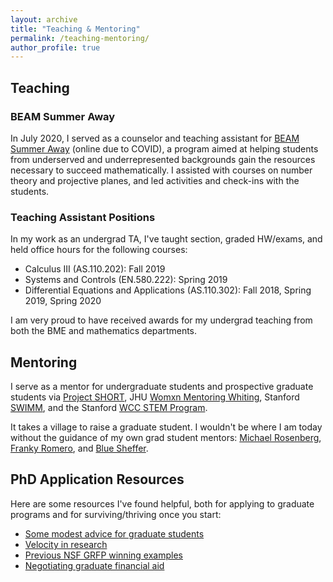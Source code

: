 ```yaml
---
layout: archive
title: "Teaching & Mentoring"
permalink: /teaching-mentoring/
author_profile: true
---
```


## Teaching
### BEAM Summer Away
In July 2020, I served as a counselor and teaching assistant for [BEAM Summer Away](https://www.beammath.org/summer-after-7th-grade) (online due to COVID), a program aimed at helping students from underserved and underrepresented backgrounds gain the resources necessary to succeed mathematically. I assisted with courses on number theory and projective planes, and led activities and check-ins with the students.
### Teaching Assistant Positions
In my work as an undergrad TA, I've taught section, graded HW/exams, and held office hours for the following courses:
*  Calculus III (AS.110.202): Fall 2019
*  Systems and Controls (EN.580.222): Spring 2019
*  Differential Equations and Applications (AS.110.302): Fall 2018, Spring 2019, Spring 2020 

I am very proud to have received awards for my undergrad teaching from both the BME and mathematics departments.


## Mentoring
I serve as a mentor for undergraduate students and prospective graduate students via [Project SHORT](https://www.project-short.com/), JHU [Womxn Mentoring Whiting](https://jhuwmw.carrd.co/), Stanford [SWIMM](http://swimm.stanford.edu/), and the Stanford [WCC STEM Program](https://stanfordwcc.weebly.com/wcc-stem-program.html).

It takes a village to raise a graduate student. I wouldn't be where I am today without the guidance of my own grad student mentors: [Michael Rosenberg](https://www.linkedin.com/in/mcr-biomech), [Franky Romero](https://web.stanford.edu/~faromero/), and [Blue Sheffer](http://www.bluesheffer.com/).

## PhD Application Resources
Here are some resources I've found helpful, both for applying to graduate programs and for surviving/thriving once you start:
* [Some modest advice for graduate students](http://neuromechanicslab.emory.edu/documents/advice-docs/ModestAdviceGradStudents.pdf)
* [Velocity in research](https://web.stanford.edu/class/cs197/slides/05-02-velocity.pdf)
* [Previous NSF GRFP winning examples](https://docs.google.com/spreadsheets/d/1xoezGhbtcpg3BvNdag2F5dTQM-Xl2EELUgAfG1eUg0s/htmlview#gid=0)
* [Negotiating graduate financial aid](https://docs.google.com/document/d/13F9x5YMCFTZycR21jnhBTD_nPGdyu1aKKVw0aDNy8HY/edit?invite=COvEzY0I)
